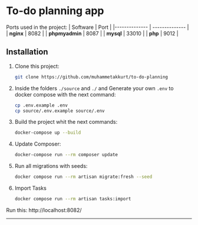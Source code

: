 # To-do planning app

Ports used in the project:
| Software | Port |
|-------------- | -------------- |
| **nginx** | 8082 |
| **phpmyadmin** | 8087 |
| **mysql** | 33010 |
| **php** | 9012 |

## Installation

1. Clone this project:

   ```sh
   git clone https://github.com/muhammetakkurt/to-do-planning
   ```

2. Inside the folders `./source` and `./` and Generate your own `.env` to docker compose with the next command:

   ```sh
   cp .env.example .env
   cp source/.env.example source/.env
   ```

3. Build the project whit the next commands:

   ```sh
   docker-compose up --build
   ```

4. Update Composer:
   ```sh
   docker-compose run --rm composer update
   ```

5. Run all migrations with seeds:
   ```sh
   docker compose run --rm artisan migrate:fresh --seed
   ```

6. Import Tasks
   ```sh
   docker compose run --rm artisan tasks:import
   ```

Run this: http://localhost:8082/

---